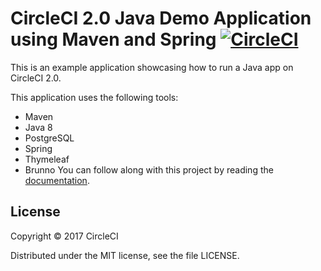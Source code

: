 # CircleCI 2.0 Java Demo Application using Maven and Spring [![CircleCI](https://circleci.com/gh/Sonbroly/circleci-demo-java-spring-master.svg?style=svg)](https://circleci.com/gh/Sonbroly/circleci-demo-java-spring-master)

This is an example application showcasing how to run a Java app on CircleCI 2.0.

This application uses the following tools: 

* Maven 
* Java 8 
* PostgreSQL 
* Spring 
* Thymeleaf
* Brunno
You can follow along with this project by reading the [documentation](https://circleci.com/docs/2.0/language-java/).

## License

Copyright © 2017 CircleCI

Distributed under the MIT license, see the file LICENSE.
